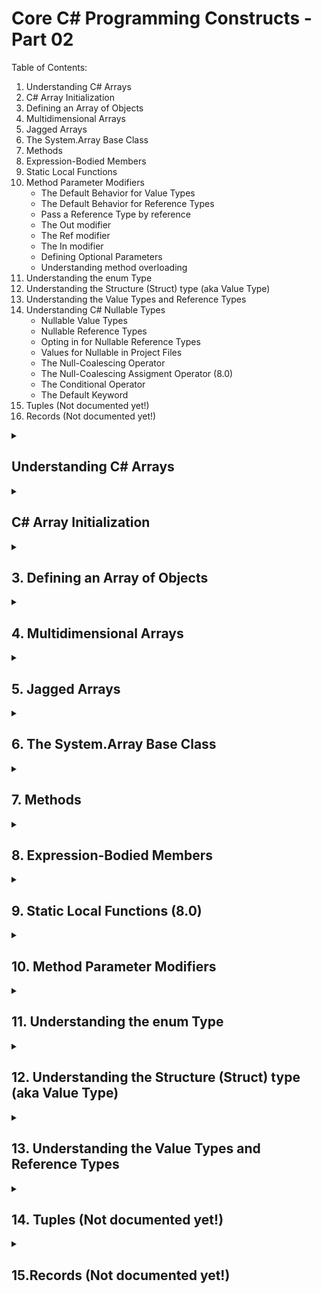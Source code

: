 # Core C# Programming Constructs - Part 02
Table of Contents:
1. Understanding C# Arrays
2. C# Array Initialization
3. Defining an Array of Objects
4. Multidimensional Arrays
5. Jagged Arrays
6. The System.Array Base Class
7. Methods
8. Expression-Bodied Members
9. Static Local Functions
10. Method Parameter Modifiers
    - The Default Behavior for Value Types
    - The Default Behavior for Reference Types
    - Pass a Reference Type by reference
    - The Out modifier
    - The Ref modifier
    - The In modifier
    - Defining Optional Parameters
    - Understanding method overloading
11. Understanding the enum Type
12. Understanding the Structure (Struct) type (aka Value Type)
13. Understanding the Value Types and Reference Types
14. Understanding C# Nullable Types
    - Nullable Value Types
    - Nullable Reference Types
    - Opting in for Nullable Reference Types
    - Values for Nullable in Project Files
    - The Null-Coalescing Operator
    - The Null-Coalescing Assigment Operator (8.0)
    - The Conditional Operator
    - The Default Keyword
15. Tuples (Not documented yet!)
16. Records (Not documented yet!)

<details>
<summary>

## Understanding C# Arrays
</summary>
<p>

An array is a set of contiguous data points of the same type (an array of ints, an array of strings, an array of SportsCar, etc.)

Example:
```csharp
class program
{
    static void Main(string[] args)
    {
        Console.WriteLine("**** Arrays *****");

        int[] aInts = new int[3];

        //Iterate array of Index value
        for (int i = 0; i < aInts.Length; i++)
        {
            Console.WriteLine($"Value of index in Array: {aInt[i]}");
        }

        //Iterate array over items
        foreach(int i int aInts)
        {
            Console.WriteLine($"Value of Array item: {i}");
        }

        Console.ReadLine();
    }
}
```

**Notes:**
- An array can be single-dimensional, multidimensional or jagged.
- The number of dimensions and the length of each dimensions are established when the array instance is created.
- The default values of numeric array elements are set to zero, and reference elements are set to null.
- A jagged array is an array of arrays, and therefore its elements are reference types and are initialized to null.
- Arrays are zero indexed.
- Array types are reference types derived from the abstract base type Array. All arrays implement IList, and IEnumerable. You can use the foreach statement to iterate through an array.
</p>
</details>

<details>
<summary>

## C# Array Initialization
</summary>
<p>

```csharp
//Array initialization syntax using the new keyword
string[] stringArray = new string[] { "one", "two", "three" };
bool[] boolArray = new bool[] { true, false, true, false };
int[] intArray = new int[] { 1, 5, 43, 23, 10 };
```

**Notes:**
- With the use of curly-bracket syntax, you do not need to specify the size of the array.
</p>
</details>

<details>
<summary>

## 3. Defining an Array of Objects
</summary>
<p>
System.Object is the ultimate base class to every type (including fundamental data types) in the .Net Core type system. Given this fact, if you were to define an array of System.Object data types, the subitems could be anything at all.

```csharp
Console.WriteLine("=> Array of objects");
object[] myObjects = new object[4];
myobject[0] = 10;
myobject[1] = false;
myobject[2] = "My String";

foreach (object obj in myObjects)
{
    Console.WriteLine($"Type: {obj.GetType(), Value: {obj}");
}
```
</p>
</details>

<details>
<summary>

## 4. Multidimensional Arrays
</summary>
<p>
Arrays can have more than one dimension. 

For example:
```csharp
int[,] intArray = new int[3,5];
int[,,] intArray2 = new int[4,4,3];
```

**Array Initialization**
```csharp
//Two dimensional array

int[,] array2D = new int[,] { {1,2}, {3,4}, {5,6}, {7,8} };
//The same array with dimensions specified.
int[,] array2Dx = new int[4,2] { {1,2}, {3,4}, {5,6}, {7,8} };

//You can also initialize the array without specifying the rank.
int[,] array4 = { {1,2}, {3,4}, {5,6}, {7,8} };
```
</p>
</details>

<details>
<summary>

## 5. Jagged Arrays
</summary>
<p>
A jagged array is an array whose elements are arrays, possibly of different sizes. A jagged array is sometimes called an "array of arrays".

Example:
The following is a declaration of a single-dimensional array that has three elements, each of which is a single-dimensional array of integers.
```csharp
int[][] jArray = new int[3][];
```

```csharp
class ArrayTest
{
    static void Main()
    {
        // Declare the array of two elements.
        int[][] arr = new int[2][];

        // Initialize the elements.
        arr[0] = new int[5] { 1, 3, 5, 7, 9 };
        arr[1] = new int[4] { 2, 4, 6, 8 };

        // Display the array elements.
        for (int i = 0; i < arr.Length; i++)
        {
            System.Console.Write("Element({0}): ", i);

            for (int j = 0; j < arr[i].Length; j++)
            {
                System.Console.Write("{0}{1}", arr[i][j], j == (arr[i].Length - 1) ? "" : " ");
            }
            System.Console.WriteLine();
        }
        // Keep the console window open in debug mode.
        System.Console.WriteLine("Press any key to exit.");
        System.Console.ReadKey();
    }
}
/* Output:
    Element(0): 1 3 5 7 9
    Element(1): 2 4 6 8
*/
```
</p>
</details>

<details>
<summary>

## 6. The System.Array Base Class
</summary>
<p>

| Member of Array Class | Meaning of Life |
| -- | -- |
| Clear | The static method sets a range of elements in the array to empty values. (0 for numbers, null for object references, false for Booleans)|
| CopyTo | This method is used to copy elements from the source array into the destination array.|
| Length | This property returns the number of items within the array.|
| Rank | This property returns the number of dimensions of the current array.|
| Revers | This static method reverses the contents of a one-dimensional array.|
| Sort | This static method sorts a one-dimensional array of instrinsic types.

```csharp
string[] strArray = new string[] { "Seha", "Evrim", "Neva" };

//Printing array items
for (int i = 0; i < strArray.Length; i++)
{
    Console.WriteLine($"Array Item Value: {strArray[i]}");
}

//Reversing array items
Array.Reverse(strArray);

for (int i = 0; i < strArray.Length; i++)
{
    Console.WriteLine($"Array Item Value: {strArray[i]}");
}
```
</p>
</details>

<details>
<summary>

## 7. Methods
</summary>
<p>
Methods are defined by an access modifier, return type (or void for no return type), and may or may not take parameters. A method that returns a value to the caller is commonly referred to as a function, while methods that do not return a value are commonly returned to as methods.

Example:
```csharp
class Program 
{
    static void Main(string[] args)
    {

    }

    //Function - Method
    static int AddTwoNumbers(int a, int b)
    {
        return a+b;
    }

    //No Return Value - Method
    static void WriteToConsole(string message)
    { 
        Console.WriteLine($"{Message}");
    }
}
```
</p>
</details>

<details>
<summary>

## 8. Expression-Bodied Members
</summary>
<p>
C# 6 introduced expression-bodied members that shorten the syntax for single-line methods.

Example:
```csharp
static int AddTwoNumbers(int a, int b) => a+b;
```
</p>
</details>

<details>
<summary>

## 9. Static Local Functions (8.0)
</summary>
<p>
Local functions is the ability to create method within method, referred to officially as local functions. A local function is a function declared inside another function.

Example:
```csharp
var result = AddTwoNumbers(5, 10);
Console.WriteLine($"Result: {result}");

static int? AddTwoNumbers(object a, object b)
{
    if (IsInteger(a) && IsInteger(b))
        return (int)a + (int)b;
    else
        return null;

    static bool IsInteger(object a)
    {
        if (a.GetType().ToString() == "System.Int32")
            return true;
        else
            return false;
    }
}
```
</p>
</details>

<details>
<summary>

## 10. Method Parameter Modifiers
</summary>
<p>

| Parameter Modifier | Meaning in life |
| -- | -- |
| (None) | If a value type parameter is not marked with a modifier, it is assummed to be passed by value, meaning the called method receives a copy of the original data. Reference types without a modifier are passed in by reference. | 
| out | Output parameters must be assigned by the method being called and, therefore are passed by reference. If the called method fails to assign output parameters, you are issued a compiler error.|
| ref | The value is initially assigned by the caller and may be optionally modified by the called method (as the data is also passed by reference). No compiler error is generated if the called method failes to assign a ref parameter.|
| in | New in 7.2, the in modifier indicates that a ref parameter is read-only by the called method.|
| params | This parameter modifier allows you to send in a variable number of arguments as a single logical parameter. A method can have only a single params modifier and it must be the final parameter of the method. In reality, you might not need to use the params modifier all to often; however, be aware that numerous methods within the base class libraries do make use of this C# language feature.|
</p>

- ## The Default Behavior for Value Types
The default manner in which a value type parameter is sent into a function is by value. Simply put, if you do not mark the argument with a modifier, a copy of the data is passed into the function.

Example: 
```csharp
class Program 
{
    static void Main(string[] args)
    {
        int x = 9, y = 10;
        Console.WriteLine($"Before method call, x: {x}, y: {y}");
        Console.WriteLine($"Result of the method call: {Add(x, y)}");
        Console.WriteLine($"After method call, x: {x}, y: {y}");
    }

    static int Add(int x, int y)
    {
        int result = x + y;
        x = x + 100;
        y = y + 100;

        Console.WriteLine($"In the method, after reassigning x: {x}, y: {y}");
        return result;
    }
}
```

- ## The Default Behavior of Reference Types

The default manner in which reference type parameter is sent into a function by reference for its properties, but value for itself.

When you pass a reference type by value:
- If the method assigns the parameter to refer to a different object, those changes aren't visible from the caller.
- If the method modifies the state of the object referred to by the parameter, those changes are visible from the caller.

Example:
```csharp
int[] arr = { 1, 4, 5 };
System.Console.WriteLine("Inside Main, before calling the method, the first element is: {0}", arr[0]);

Change(arr);
System.Console.WriteLine("Inside Main, after calling the method, the first element is: {0}", arr[0]);

static void Change(int[] pArray)
{
    pArray[0] = 888;  // This change affects the original element.
    pArray = new int[5] { -3, -1, -2, -3, -4 };   // This change is local.
    System.Console.WriteLine("Inside the method, the first element is: {0}", pArray[0]);
}
/* Output:
    Inside Main, before calling the method, the first element is: 1
    Inside the method, the first element is: -3
    Inside Main, after calling the method, the first element is: 888
*/
```

- ## Pass a Reference Type by reference

When you pass a reference type by reference:

- If the method assigns the parameter to refer to a different object, those changes are visible from the caller.
- If the method modifies the state of the object referred to by the parameter, those changes are visible from the caller.

Example:
```csharp
int[] arr = { 1, 4, 5 };
System.Console.WriteLine("Inside Main, before calling the method, the first element is: {0}", arr[0]);

Change(ref arr);
System.Console.WriteLine("Inside Main, after calling the method, the first element is: {0}", arr[0]);

static void Change(ref int[] pArray)
{
    // Both of the following changes will affect the original variables:
    pArray[0] = 888;
    pArray = new int[5] { -3, -1, -2, -3, -4 };
    System.Console.WriteLine("Inside the method, the first element is: {0}", pArray[0]);
}
/* Output:
    Inside Main, before calling the method, the first element is: 1
    Inside the method, the first element is: -3
    Inside Main, after calling the method, the first element is: -3
*/
```

- ## The Out modifier

**Notes:**
- You cannot use the out keyword for the following kinds of methods:
  - Async methods which you define by using the async modifier
  - Iterator methods, which include a yield return or yield break statement.
  - The out keyword cannot be used on the first argument of an extension method.

- ## The Ref modifier
Reference parameters are necessary when you want to allow a method to operate on (and usually change the values of) various data points declared in the caller's scope. 

**Notes:**
- Output parameters do not need to be initialized before they are passed to the method. The reason for this is that the method must assign output parameters before exiting.
- Reference parameters must be initialized before they are passed to the method. The reason for this is that you are passing a reference to an existing variable. If you don't assign it to an initial value, that would be the equivalent of operating on an unassigned local variable.
- The ref keyword cannot be used on the first argument on an extension method when the argument is not a struct, or a generic type not constrained to be a struct.
- You cannot use the out keyword for the following kinds of methods:
  - Async methods which you define by using the async modifier
  - Iterator methods, which include a yield return or yield break statement.

Example:
```csharp
public static void SwapStrings(ref string s1, ref string s2)
{
    string tmpStr = s1;
    s1 = s2;
    s2 = tmpStr;
}
```

- ## The In modifier

The in modifier passes a value by reference (for both value and reference types) and prevents the called method from modifying the values. This clearly states a design intent in your code, as well as **potentially reducing memory pressure**. When value types are passed by value, they are copied (internally) by the called method. If the object is large (such as a large struct), the extra overhead of making a copy for local use can be significant.

Example:
```csharp
static int Add(in int x, in int y)
{
    //Error CS8331 Cannot assign to variable 'in int' because it is a readonly variable
    x = 10000;
    y = 20000;
    int ans = x+y;
    return ans;
}
```
**Notes:**
- Async methods, which you define by using the async modifier.
- Iterator methods, which include a yield return or yield break statement.
- The first argument of an extension method cannot have the in modifier unless that argument is a struct.
- The first argument of an extension method where that argument is a generic type (even when that type is constrained to be a struct.)

- ## Defining Optional Parameters
C# allows you to create methods that can take **optional** arguments. This technique allows the caller to invoke a single method while omitting arguments deemed unnecessary, provided the caller is happy with the specified defaults.

Example: 
```csharp
static void AddNumbers(int x, int y, int z = 0)
{
    return x + y + z;
}
```

- ## Understanding method overloading
Simply, when you define a set of identically named methods that differ by the number of (or type) of parameters, the method in question is said to be overloaded.

Example:
```csharp
static class MathOps
{
    public static int Add(int[] intArray)
    {
        int retVal= 0;

        foreach(int i in intArray)
            retVal = retVal + i;

        return retVal;
    }

    public static int Add(int x, int y)
    {
        return x + y;
    }

    public static int Add(int x, int y, int z = 0)
    {
        return x + y + z;
    }

    public static double Add(double x, double y)
    {
        return x + y;
    }
}
```
</details>

<details>
<summary>

## 11. Understanding the enum Type
</summary>
<p>
An enumeration type (or enum type) is a value type defined by a set of named constants of the underlying integral numeric type. To define an enumeration type, use the **enum** keyword and specify the names of enum members. 

**Notes:** By convention, enum types are suffixed with Enum. 
Example:
```csharp
public enum PaymentTypeEnum
{
    PayWithCreditCard, // = 0
    PayWithCash, // = 1
    PayWithMealTicket // = 2
}

//By controlling storage type
public enum PaymentTypeEnum: sbyte
{
    PayWithCreditCard, // = 0
    PayWithCash, // = 1
    PayWithMealTicket // = 2
}

//By controlling storage and enum values
public enum PaymentTypeEnum: sbyte
{
    PayWithCreditCard = 100,
    PayWithCash = 101,
    PayWithMealTicket = 102
}
```
</p>
</details>

<details>
<summary>

## 12. Understanding the Structure (Struct) type (aka Value Type)
</summary>
<p>

A **structure type** (or struct type) is a value type that can encapsulate data and related functionality. You use the struct keyword to define a structure type.

Example:
```csharp
public struct Coords
{
    public double X;
    public double Y,

    public struct Coords(double x, double y)
    {
        X = y;
        Y = y;
    }

    public override string ToString() => $"({X},{Y})";
}
```

Usage:
```csharp
//Usage - 01
Point p1;
p1.X = 100;
p1.Y = 102;
p1.Display();

//Usage - 02
Point p2 = new Point();
p2.Display();

//Erronous Usage
Point p3;
p3.X = 102;
p3.Display(); //Error! Did not assign Y value

struct Point
{
    public int X;
    public int Y;

    public void Increment()
    {
        X++;
        Y++;
    }

    public void Decrement()
    {
        X--;
        Y--;
    }

    public void Display()
    {
        Console.WriteLine($"X = {X}, Y = {Y}");
    }
}
```

**Notes:** You can think of a struct as a lighweight class type, given that structures provide a way to define a type that supports encapsulation but cannot be used to build a family of related types. When you need to build a family of related types through inheritance, you will need to make use of class types.
</p>
</details>

<details>
<summary>

## 13. Understanding the Value Types and Reference Types
</summary>
<p>

Unlike, arrays, string or enumerations, C# structures do not have an identically named representation in the .Net Core library but are implicitly derived from System.ValueType. The role of System.ValueType is to ensure that the derived type (e.g., any structure) is allocated on the **stack**, rather than the garbage-collected **heap**.

Simply put, data collected on the stack can be created and destroyed quickly, as its lifetime is determined by the defining scope. The base class of ValueType is System.Object.

**Heap-allocated** data, on the other hand, is monitoerd by the .Net Core Garbage collector and has a lifetime that is determined by a large number of factors.

- ## Value Types, Reference Types, and the Assignment Operator
    - ## Value Types
When you assign one value type to another, a member-by-member copy of the field data is achieved.

A variable of a value type contains an instance of the type. This differs from a variable of a reference type, which contains a reference to an instance of the type. By default, on **assignment**, passing an argument to a method, and returning a method result, variable values are copied. The case of value-type variables, the corresponding type instances are copied.

**When you pass a value type by value:**
- If the method assigns the parameter to refer to a different object, those changes aren't visible from the caller.
- If the method modifies the state of the object referred to by the parameter, those changes aren't visible from the caller.

**When you pass a value type by reference:**
- If the method assigns the parameter to refer to a different object, those changes aren't visible from the caller.
- If the method modifies the state of the object referred to by the parameter, those changes are visible from the caller.

Example:
```csharp
using System;

public struct MutablePoint
{
    public int X;
    public int Y;

    public MutablePoint(int x, int y) => (X, Y) = (x, y);

    public override string ToString() => $"({X}, {Y})";
}

public class Program
{
    public static void Main()
    {
        var p1 = new MutablePoint(1, 2);
        var p2 = p1;
        p2.Y = 200;
        Console.WriteLine($"{nameof(p1)} after {nameof(p2)} is modified: {p1}");
        Console.WriteLine($"{nameof(p2)}: {p2}");

        MutateAndDisplay(p2);
        Console.WriteLine($"{nameof(p2)} after passing to a method: {p2}");
    }

    private static void MutateAndDisplay(MutablePoint p)
    {
        p.X = 100;
        Console.WriteLine($"Point mutated in a method: {p}");
    }
}
// Expected output:
// p1 after p2 is modified: (1, 2)
// p2: (1, 200)
// Point mutated in a method: (100, 200)
// p2 after passing to a method: (1, 200)
```

If a value type contains a data member of a reference type, only the reference to the instance of the reference type is copied when a value-type instance is copied. Both the copy and original value-type instance have access to the same reference-type instance. 

Example:
```csharp
using System;
using System.Collections.Generic;

public struct TaggedInteger
{
    public int Number;
    private List<string> tags;

    public TaggedInteger(int n)
    {
        Number = n;
        tags = new List<string>();
    }

    public void AddTag(string tag) => tags.Add(tag);

    public override string ToString() => $"{Number} [{string.Join(", ", tags)}]";
}

public class Program
{
    public static void Main()
    {
        var n1 = new TaggedInteger(0);
        n1.AddTag("A");
        Console.WriteLine(n1);  // output: 0 [A]

        var n2 = n1;
        n2.Number = 7;
        n2.AddTag("B");

        Console.WriteLine(n1);  // output: 0 [A, B]
        Console.WriteLine(n2);  // output: 7 [A, B]
    }
}
```

- ## Passing Reference Types by Value

**When you pass a reference type by value:**
- If the method assigns the parameter to refer to a different object, those changes aren't visible from the caller.
- If the method modifies the state of the object referred to by the parameter, those changes are visible from the caller.

Example:
```csharp
class Person
{
    public string personName;
    public int personAge;

    public Person(string name, int age)
    {
        personAge = age;
        personName = name;
    }

    public Person() { }

    public string Display()
    {
        return $"Name: {personName}, Age: {personAge}";
    }
}

public class Program
{
    static void SendAPersonByValue(Person p, int age)
    {
        p.personAge = age;
        //Will the caller see the reassigment?
        p = new Person("Nikki", age + 1);
    }

    static void Main(string[] args)
    {
        //Passing ref-types by value
        Console.WriteLine("**** Passing person object by value Example ****");
        Person fred = new Person("Fred", 12);
        Console.WriteLine($"Initial state of Fred Instance of type Person -> {fred.Display()}");

        Console.WriteLine();

        Console.WriteLine($"SendAPersonValue is to be called with Passing Fred by Value and Age to Set 99");
        SendAPersonByValue(fred, 99);
        Console.WriteLine($"SendAPersonValue is called with Passing Fred by Value and Age to set 99, Fred - > {fred.Display()}");

        Console.WriteLine();

        Console.WriteLine("A new instance to be created by using Fred instance of the type");
        var jane = fred;
        Console.WriteLine("Fred object is copied to Jane");

        Console.WriteLine();

        Console.WriteLine($"SendAPersonValue is to be called with Passing Jane by Value and Age to Set 101");
        SendAPersonByValue(jane, 101);
        Console.WriteLine($"SendAPersonValue is called with Passing Jane by Value and Age to set 101, Jane ->  {jane.Display()}");
        Console.WriteLine($"Current state of Fred Instance of type Person - >{fred.Display()}");
    }
}

/*
**** Passing person object by value Example ****
Initial state of Fred Instance of type Person -> Name: Fred, Age: 12

SendAPersonValue is to be called with Passing Fred by Value and Age to Set 99
SendAPersonValue is called with Passing Fred by Value and Age to set 99, Fred - > Name: Fred, Age: 99

A new instance to be created by using Fred instance of the type
Fred object is copied to Jane

SendAPersonValue is to be called with Passing Jane by Value and Age to Set 101
SendAPersonValue is called with Passing Jane by Value and Age to set 101, Jane ->  Name: Fred, Age: 101
Current state of Fred Instance of type Person - >Name: Fred, Age: 101 
*/
```

- ## Passing Reference Types by Reference

**When you pass a reference type by reference:**
- If the method assigns the parameter to refer to a different object, those changes are visible from the caller.
- If the method modifies the state of the object referred to by the parameter, those changes are visible from the caller.

```csharp
class Person
{
    public string personName;
    public int personAge;

    public Person(string name, int age)
    {
        personAge = age;
        personName = name;
    }

    public Person() { }

    public string Display()
    {
        return $"Name: {personName}, Age: {personAge}";
    }
}

public class Program
{
    static void SendAPersonByValue(ref Person p, int age)
    {
        p.personAge = age;
        //Will the caller see the reassigment?
        p = new Person("Nikki", age + 1);
    }

    static void Main(string[] args)
    {
        //Passing ref-types by value
        Console.WriteLine("**** Passing person object by reference Example ****");
        Person fred = new Person("Fred", 12);
        Console.WriteLine($"Initial state of Fred Instance of type Person -> {fred.Display()}");

        Console.WriteLine();

        Console.WriteLine($"SendAPersonValue is to be called with Passing Fred by Value and Age to Set 99");
        SendAPersonByValue(ref fred, 99);
        Console.WriteLine($"SendAPersonValue is called with Passing Fred by Value and Age to set 99, Fred - > {fred.Display()}");

        Console.WriteLine();

        Console.WriteLine("A new instance to be created by using Fred instance of the type");
        var jane = fred;
        Console.WriteLine("Fred object is copied to Jane");

        Console.WriteLine();

        Console.WriteLine($"SendAPersonValue is to be called with Passing Jane by Value and Age to Set 101");
        SendAPersonByValue(ref jane, 101);
        Console.WriteLine($"SendAPersonValue is called with Passing Jane by Value and Age to set 101, Jane ->  {jane.Display()}");
        Console.WriteLine($"Current state of Fred Instance of type Person - >{fred.Display()}");
    }
}

/*
**** Passing person object by reference Example ****
Initial state of Fred Instance of type Person -> Name: Fred, Age: 12

SendAPersonValue is to be called with Passing Fred by Value and Age to Set 99
SendAPersonValue is called with Passing Fred by Value and Age to set 99, Fred - > Name: Nikki, Age: 100

A new instance to be created by using Fred instance of the type
Fred object is copied to Jane

SendAPersonValue is to be called with Passing Jane by Value and Age to Set 101
SendAPersonValue is called with Passing Jane by Value and Age to set 101, Jane ->  Name: Nikki, Age: 102
Current state of Fred Instance of type Person - >Name: Nikki, Age: 101
*/
```

- ## Value Types and Reference Types Comparison

| Intriguing Question | Value Type | Reference Type |
| -- | -- | -- |
| Where are objects are allocated? | Allocated on the stack | Allocated on the managed heap |
| How is a variable represented? | Value type variables are local copies. | Reference type variables are pointing to the memory occupied by the allocated instance. | 
| What is the base type? | Implicitly extends, System.ValueType | Can derive from any other type (except System.ValueType), as long as that type is not "sealed". |
| Can this type function as a base to other types? | No, Value types are always sealed and cannot be inherited from. | Yes, If the type is not sealed, it may function as a base to other types. |
| What is the default parameter-passing behavior? | Variables are passed by value. | For reference types, the reference is copied by value. |
| Can this type override System.Object.Finalize()? | No | Yes, indirectly. |
| Can I define constructors for this type? | Yes, but the default constructor is reserved. | But of course.! |
| When do variables of this type die? | When they fall out of the defining scope. | When the object is garbage collected. |

- ## 14. Understanding C# Nullable Types

- ## Nullable Value Types
As you know, C# data types have a fixed range and are represented as a type in the System namespace. For example, the System.Boolean data type can be assigned a value from the set {true, false}. Value types can never be assigned the value of null, as that is used to establish an empty object reference.

C# supports the concept of **nullable data types**. Simply put, a nullable type can represent all the values of its underlying type, plus the value null. Thus, if you declare a nullable bool, it could be assigned a value from the set {true, false, null}.

In C#, the **?** suffix notation is a shorthand for creating an instance of the generic System.Nullable<T> structure type.

Example:
```csharp
int? nullableInt = 10;
double? nullableDouble = 3.14;
bool? nullableBool = null;
char? nullableChar = 'a';
int[]? arrayOfNullableInts = new Int?[10];
```

- ## Nullable Reference Types

A significant change in C# 8 is the support for nullable reference types. In fact, the change is so significant that .Net FW could not be updated to support this new feature. Hence, the decisions to only support C# 8 in .Net Core 3.0 or later and the decision that support for nullable reference types is an opt in. By default, when you create a new project in .NetCore 3/3.1, reference types work the same way that they did on C# 7.

- ## Opting in for Nullable Reference Types
Support for nullable reference types is controlled by setting a Nullable Context. This can be as big as an entire project (by updating the project file) or as small as a few lines (by using compiler directives). 
- Nullable Annotation Context: This enables/disables the nullable annotation (?) for nullable reference types.
- Nullable Warning Context: This enables/disables the compiler warnings for nullable reference types.

Update the project file to support nullabe reference types by adding the <Nullable> node.

Example:

```xml
    <PropertyGroup>
        <OutputType>Exe</OutputType>
        <TargetFramework>netcoreapp3.1</TargetFramework>
        <Nullable>enable</Nullable>
    </PropertyGroup>
```
- ## Values for Nullable in Project Files
| Value | Meaning in Life |
| -- | -- |
| Enable | Nullable Annotations are enabled an Nullable Warnings are enabled.|
| Warnings | Nullable Annotations are disabled and Nullable Warnings are enabled. |
| Annotations | Nullable Annotations are enabled and Nullable Warnings are disabled. | 
| Disable | Nullable Annotations are disabled and Nullable Warnings are disabled. |

- ## The Null-Coalescing Operator

The null-coalescing operator ?? returns the value of its left-hand operand if it isn't null; otherwise, it evaluates the right-hand operand and returns its result. The ?? operator doesn't evaluate its right-hand operand if the left-hand operand evaluates to non-null.

Example:
```csharp
List<int> numbers = null;
int? a = null;

(numbers ??= new List<int>()).Add(5);
Console.WriteLine(string.Join(" ", numbers));  // output: 5

numbers.Add(a ??= 0);
Console.WriteLine(string.Join(" ", numbers));  // output: 5 0
Console.WriteLine(a);  // output: 0
```

**Notes:** 
- The left-hand operand of the **??** operator must be a variable, a **operator**, or an **indexer** element.
- The type of the left-hand operand of the **??** and **??=** operators can't be a non-nullable value type.

- ## The Null-Coalescing Assigment Operator (8.0)

Building on the null-coalescing operator, C# 8 introduced the null-coalescing operator **??=**. This operator assigns the left hand-side to the right-hand side only if the left-hand side is null.

Example:
```csharp
int? nullableInt = null;
nullableInt ??=12;
nullableInt ??=14;
Console.WriteLine($"Output:{nullableInt}");
```

- ## The Conditional Operator
A null-conditional operator applies a member access, ?., or element access, ?[], operation to its operand only if that operand evaluates to non-null; otherwise, it returns null.

- If a evaluates to null, the result of a?.x or a?[x] is null.
- If a evaluates to non-null, the result of a?.x or a?[x] is the same as the result of a.x or a[x], respectively.

Example:
```csharp
double SumNumbers(List<double[]> setsOfNumbers, int indexOfSetToSum)
{
    return setsOfNumbers?[indexOfSetToSum]?.Sum() ?? double.NaN;
}

var sum1 = SumNumbers(null, 0);
Console.WriteLine(sum1);  // output: NaN

var numberSets = new List<double[]>
{
    new[] { 1.0, 2.0, 3.0 },
    null
};

var sum2 = SumNumbers(numberSets, 0);
Console.WriteLine(sum2);  // output: 6

var sum3 = SumNumbers(numberSets, 1);
Console.WriteLine(sum3);  // output: NaN
```

- ## The Default Keyword

```csharp
    internal class Program
    {
        static void Main(string[] args)
        {
            Console.WriteLine("***** Testing aInt *****");
            int? aInt = default;

            if (aInt is null)
            {
                Console.WriteLine($"aInt is null");
                aInt ??= 22;
                Console.WriteLine($"Current value of aInt is {aInt}");
            }
            else
                Console.WriteLine($"aInt is not null and the value of aInt: {aInt}");

            Console.WriteLine();
            Console.WriteLine("***** Testing bInt *****");

            int? bInt = default(int);

            if (aInt is null)
            {
                Console.WriteLine($"bInt is null");
                bInt ??= 32;
                Console.WriteLine($"Current value of aInt is {bInt}");
            }
            else
                Console.WriteLine($"bInt is not null and the value of bInt: {bInt}");
        }
    }

    /*

    ***** Testing aInt *****
    aInt is null
    Current value of aInt is 22

    ***** Testing bInt *****
    bInt is not null and the value of bInt: 0
    */
}
```
</p>
</details>

<details>
<summary>

## 14. Tuples (Not documented yet!)
</summary>
<p>
</p>
</details>

<details>
<summary>

## 15.Records (Not documented yet!)
</summary>
<p>

Beginning with C# 9, you use the **record** keyword to define a **reference type** that provides built-in functionality for encapsulating data. C# 10 allows the **record class** syntax as a synonym to clarify a reference type, and **record struct** to define a value type with similar functionality. 

The following two examples demonstrate record (or record class) reference types:
```csharp
public record Person(string FirstName, string LastName);

//or 

public record Person
{
    public string FirstName { get; init; } = default!;
    public string LastName { get; init; } = default!;
};
```

While records can be mutable, they're primarily intended for supporting immutable data models. The record type offers the following features:

Concise syntax for creating a reference type with immutable properties
Built-in behavior useful for a data-centric reference type:
- Value equality
- Concise syntax for nondestructive mutation
- Built-in formatting for display
- Support for inheritance hierarchies

**Value equality of Records**


If you don't override or replace equality methods, the type you declare governs how equality is defined:

- For class types, two objects are equal if they refer to the same object in memory.
- For struct types, two objects are equal if they are of the same type and store the same values.
- For record types, including record struct and readonly record struct, two objects are equal if they are of the same type and store the same values.

The definition of equality for a **record struct** is the same as for a struct. The difference is that for a **struct**, the implementation is in ValueType.Equals(Object) and relies on reflection. For records, the implementation is compiler synthesized and uses the declared data members.

Reference equality is required for some data models. For example, Entity Framework Core depends on reference equality to ensure that it uses only one instance of an entity type for what is conceptually one entity. **For this reason, records and record structs aren't appropriate for use as entity types in Entity Framework Core.**

The following example illustrates value equality of record types:

```csharp
public record Person(string FirstName, string LastName, string[] PhoneNumbers);

public static void Main()
{
    var phoneNumbers = new string[2];
    Person person1 = new("Nancy", "Davolio", phoneNumbers);
    Person person2 = new("Nancy", "Davolio", phoneNumbers);
    Console.WriteLine(person1 == person2); // output: True

    person1.PhoneNumbers[0] = "555-1234";
    Console.WriteLine(person1 == person2); // output: True

    Console.WriteLine(ReferenceEquals(person1, person2)); // output: False
}
```

To implement value equality, the compiler synthesizes several methods, including:

- An override of **Object.Equals(Object)**. It is an error if the override is declared explicitly.

This method is used as the basis for the **Object.Equals(Object, Object)** static method when both parameters are non-null.

- A **virtual**, or **sealed**, Equals(R? other) where R is the record type. This method implements **IEquatable\<T>**. This method can be declared explicitly.

- If the record type is derived from a base record type Base, **Equals(Base? other)**. It is an error if the override is declared explicitly. If you provide your own implementation of **Equals(R? other)**, provide an implementation of GetHashCode also.

- An override of **Object.GetHashCode()**. This method can be declared explicitly.

- Overrides of operators == and !=. It is an error if the operators are declared explicitly.

- If the record type is derived from a base record type, **protected override Type EqualityContract { get; };**. This property can be declared explicitly. For more information, see Equality in inheritance hierarchies.

If a record type has a method that matches the signature of a synthesized method allowed to be declared explicitly, the compiler doesn't synthesize that method.

**Built-in formatting for display**

Record types have a compiler-generated ToString method that displays the names and values of public properties and fields. The ToString method returns a string of the following format:

**\<record type name> { \<property name> = \<value>, \<property name> = \<value>, ...}**


The string printed for \<value> is the string returned by the ToString() for the type of the property. In the following example, ChildNames is a System.Array, where ToString returns System.String[]:

```csharp
Person { FirstName = Nancy, LastName = Davolio, ChildNames = System.String[] }
```

**Inheritance**
This section only applies to record class types.

A record can inherit from another record. However, a record can't inherit from a class, and a class can't inherit from a record.

**With Expression** 
A with expression produces a copy of its operand with the specified properties and fields modified. you use object initializer syntax to specify what members to modify and their new values:

```csharp
using System;

public class WithExpressionBasicExample
{
    public record NamedPoint(string Name, int X, int Y);

    public static void Main()
    {
        var p1 = new NamedPoint("A", 0, 0);
        Console.WriteLine($"{nameof(p1)}: {p1}");  // output: p1: NamedPoint { Name = A, X = 0, Y = 0 }
        
        var p2 = p1 with { Name = "B", X = 5 };
        Console.WriteLine($"{nameof(p2)}: {p2}");  // output: p2: NamedPoint { Name = B, X = 5, Y = 0 }
        
        var p3 = p1 with 
            { 
                Name = "C", 
                Y = 4 
            };
        Console.WriteLine($"{nameof(p3)}: {p3}");  // output: p3: NamedPoint { Name = C, X = 0, Y = 4 }

        Console.WriteLine($"{nameof(p1)}: {p1}");  // output: p1: NamedPoint { Name = A, X = 0, Y = 0 }

        var apples = new { Item = "Apples", Price = 1.19m };
        Console.WriteLine($"Original: {apples}");  // output: Original: { Item = Apples, Price = 1.19 }
        var saleApples = apples with { Price = 0.79m };
        Console.WriteLine($"Sale: {saleApples}");  // output: Sale: { Item = Apples, Price = 0.79 }
    }
}
```

In C# 9.0, a left-hand operand of a with expression must be of a record type. Beginning with C# 10, a left-hand operand of a with expression can also be of a structure type or an anonymous type.

The result of a with expression has the same run-time type as the expression's operand, as the following example shows:

```csharp
using System;

public class InheritanceExample
{
    public record Point(int X, int Y);
    public record NamedPoint(string Name, int X, int Y) : Point(X, Y);

    public static void Main()
    {
        Point p1 = new NamedPoint("A", 0, 0);
        Point p2 = p1 with { X = 5, Y = 3 };
        Console.WriteLine(p2 is NamedPoint);  // output: True
        Console.WriteLine(p2);  // output: NamedPoint { X = 5, Y = 3, Name = A }
    }
}
```

**with Expression in derived records**

The result of a with expression has the same run-time type as the expression's operand. All properties of the run-time type get copied, but you can only set properties of the compile-time type, as the following example shows:

```csharp
public record Point(int X, int Y)
{
    public int Zbase { get; set; }
};
public record NamedPoint(string Name, int X, int Y) : Point(X, Y)
{
    public int Zderived { get; set; }
};

public static void Main()
{
    Point p1 = new NamedPoint("A", 1, 2) { Zbase = 3, Zderived = 4 };

    Point p2 = p1 with { X = 5, Y = 6, Zbase = 7 }; // Can't set Name or Zderived
    Console.WriteLine(p2 is NamedPoint);  // output: True
    Console.WriteLine(p2);
    // output: NamedPoint { X = 5, Y = 6, Zbase = 7, Name = A, Zderived = 4 }

    Point p3 = (NamedPoint)p1 with { Name = "B", X = 5, Y = 6, Zbase = 7, Zderived = 8 };
    Console.WriteLine(p3);
    // output: NamedPoint { X = 5, Y = 6, Zbase = 7, Name = B, Zderived = 8 }
}
```

**Generic Constraints**
There's no generic constraint that requires a type to be a record. Records satisfy either the class or struct constraint. To make a constraint on a specific hierarchy of record types, put the constraint on the base record as you would a base class. For more information, see Constraints on type parameters.
</p>
</details>